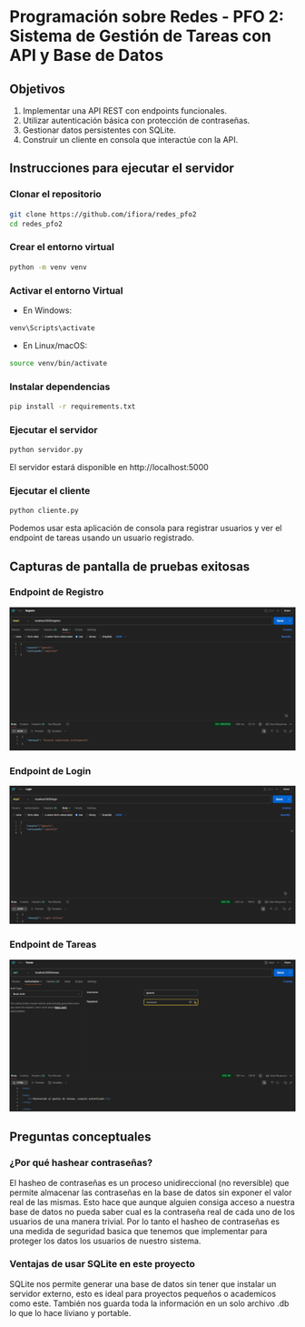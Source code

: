 # Programación sobre Redes - PFO 2: Sistema de Gestión de Tareas con API y Base de Datos

## Objetivos

1. Implementar una API REST con endpoints funcionales.
2. Utilizar autenticación básica con protección de contraseñas.
3. Gestionar datos persistentes con SQLite.
4. Construir un cliente en consola que interactúe con la API.


## Instrucciones para ejecutar el servidor

### Clonar el repositorio

```bash
git clone https://github.com/ifiora/redes_pfo2
cd redes_pfo2
```

### Crear el entorno virtual

```bash
python -m venv venv
```

### Activar el entorno Virtual

- En Windows:
```bash
venv\Scripts\activate
```

- En Linux/macOS:
```bash
source venv/bin/activate
```

### Instalar dependencias

```bash
pip install -r requirements.txt
```

### Ejecutar el servidor

```bash
python servidor.py
```
El servidor estará disponible en http://localhost:5000

### Ejecutar el cliente
```bash
python cliente.py
```
Podemos usar esta aplicación de consola para registrar usuarios y ver el endpoint de tareas usando un usuario registrado.

## Capturas de pantalla de pruebas exitosas

### Endpoint de Registro

![alt text](image1.png)

### Endpoint de Login

![alt text](image2.png)

### Endpoint de Tareas

![alt text](image3.png)


## Preguntas conceptuales

### ¿Por qué hashear contraseñas?
El hasheo de contraseñas es un proceso unidireccional (no reversible) que permite almacenar las contraseñas en la base de datos sin exponer el valor real de las mismas. Esto hace que aunque alguien consiga acceso a nuestra base de datos no pueda saber cual es la contraseña real de cada uno de los usuarios de una manera trivial.
Por lo tanto el hasheo de contraseñas es una medida de seguridad basica que tenemos que implementar para proteger los datos los usuarios de nuestro sistema.


### Ventajas de usar SQLite en este proyecto
SQLite nos permite generar una base de datos sin tener que instalar un servidor externo, esto es ideal para proyectos pequeños o academicos como este.
También nos guarda toda la información en un solo archivo .db lo que lo hace liviano y portable.

